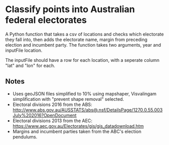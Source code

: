 # Classify points into Australian federal electorates

A Python function that takes a csv of locations and checks which electorate they fall into, then adds the electorate name, margin from preceding election and incumbent party. The function takes two arguments, year and inputFile location. 

The inputFile should have a row for each location, with a seperate column "lat" and "lon" for each.

## Notes

- Uses geoJSON files simplified to 10% using mapshaper, Visvalingam simplification with "prevent shape removal" selected.
- Electoral divisions 2016 from the ABS: http://www.abs.gov.au/AUSSTATS/abs@.nsf/DetailsPage/1270.0.55.003July%202016?OpenDocument
- Electoral divisions 2013 from the AEC: https://www.aec.gov.au/Electorates/gis/gis_datadownload.htm
- Margins and incumbent parties taken from the ABC's election pendulums.
